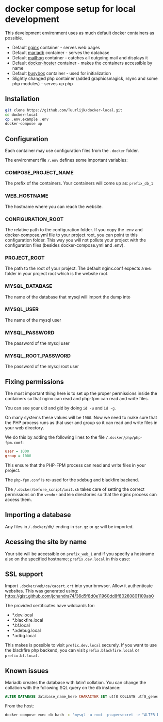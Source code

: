 # docker compose setup for local development
This development environment uses as much default docker containers as possible.

* Default [nginx](https://hub.docker.com/_/nginx) container - serves web pages
* Default [mariadb](https://hub.docker.com/_/mariadb) container - serves the database
* Default [mailhog](https://hub.docker.com/r/mailhog/mailhog) container - catches all outgoing mail and displays it
* Default [docker-hoster](https://hub.docker.com/r/dvdarias/docker-hoster) container - makes the containers accessible by name
* Default [busybox](https://hub.docker.com/_/busybox) container - used for initialization
* Slightly changed php container (added graphicsmagick, rsync and some php modules) - serves up php

## Installation

```bash
git clone https://github.com/Tuurlijk/docker-local.git
cd docker-local
cp .env.example .env
docker-compose up
```

## Configuration
Each container may use configuration files from the `.docker` folder.

The environment file `/.env` defines some important variables:

### COMPOSE_PROJECT_NAME
The prefix of the containers. Your containers will come up as: `prefix_db_1`

### WEB_HOSTNAME
The hostname where you can reach the website.

### CONFIGURATION_ROOT
The relative path to the configuration folder. If you copy the .env and docker-compose.yml file to your project root, you can point to this configuration folder. This way you will not pollute your project with the configuration files (besides docker-compose.yml and .env).

### PROJECT_ROOT
The path to the root of your project. The default nginx.conf expects a `Web` folder in your project root which is the website root.

### MYSQL_DATABASE
The name of the database that mysql will import the dump into

### MYSQL_USER
The name of the mysql user

### MYSQL_PASSWORD
The password of the mysql user

### MYSQL_ROOT_PASSWORD
The password of the mysql root user

## Fixing permissions
The most important thing here is to set up the proper permissions inside the containers so that nginx can read and php-fpm can read and write files.

You can see your uid and gid by doing `id -u` and `id -g`.

On many systems these values will be `1000`. Now we need to make sure that the PHP process runs as that user and group so it can read and write files in your web directory.

We do this by adding the following lines to the file `/.docker/php/php-fpm.conf`:
```ini
user = 1000
group = 1000
```

This ensure that the PHP-FPM process can read and write files in your project.

The `php-fpm.conf` is re-used for the xdebug and blackfire backend.

The `/.docker/before_script/init.sh` takes care of setting the correct permissions on the `vendor` and `Web` directories so that the nginx process can access them.

## Importing a database
Any files in `/.docker/db/` ending in `tar.gz` or `gz` will be imported.

## Acessing the site by name
Your site will be accessible on `prefix_web_1` and if you specify a hostname also on the specified hostname; `prefix.dev.local` in this case:

## SSL support
Import `.docker/web/ca/cacert.crt` into your browser. Allow it authenticate websites.
This was generated using: https://gist.github.com/jchandra74/36d5f8d0e11960dd8f80260801109ab0

The provided certificates have wildcards for:
* *.dev.local
* *.blackfire.local
* *.bf.local
* *.xdebug.local
* *.xdbg.local

This makes is possible to visit `prefix.dev.local` securely. If you want to use the blackfire php backend, you can visit `prefix.blackfire.local` or `prefix.bf.local`.

## Known issues
Mariadb creates the database with latin1 collation. You can change the collation with the following SQL query on the db instance:
```sql
ALTER DATABASE database_name_here CHARACTER SET utf8 COLLATE utf8_general_ci;
```

From the host:
```bash
docker-compose exec db bash -c 'mysql -u root -psupersecret -e "ALTER DATABASE v8 CHARACTER SET utf8 COLLATE utf8_general_ci;"'
```
